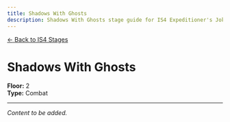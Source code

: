 ```yaml
---
title: Shadows With Ghosts
description: Shadows With Ghosts stage guide for IS4 Expeditioner's Joklumarkar
---
```


<div class="back-button-container">
  <a href="/is4-expeditioners/stages/" class="back-button">
    <span class="back-arrow">←</span>
    <span class="back-text">Back to IS4 Stages</span>
  </a>
</div>

# Shadows With Ghosts

**Floor:** 2  
**Type:** Combat  

---

*Content to be added.*
